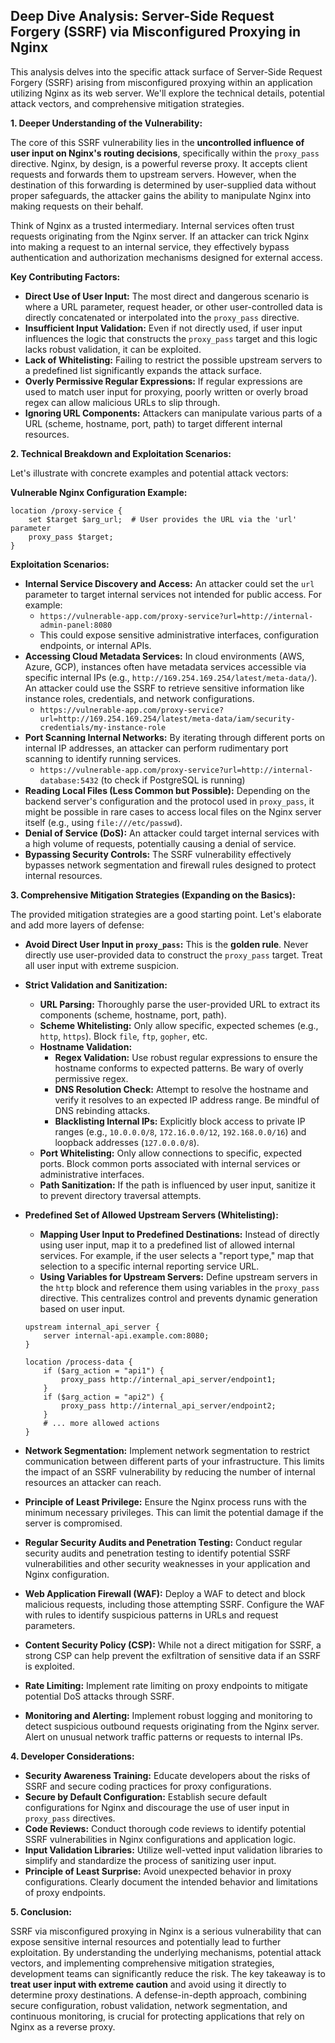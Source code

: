## Deep Dive Analysis: Server-Side Request Forgery (SSRF) via Misconfigured Proxying in Nginx

This analysis delves into the specific attack surface of Server-Side Request Forgery (SSRF) arising from misconfigured proxying within an application utilizing Nginx as its web server. We'll explore the technical details, potential attack vectors, and comprehensive mitigation strategies.

**1. Deeper Understanding of the Vulnerability:**

The core of this SSRF vulnerability lies in the **uncontrolled influence of user input on Nginx's routing decisions**, specifically within the `proxy_pass` directive. Nginx, by design, is a powerful reverse proxy. It accepts client requests and forwards them to upstream servers. However, when the destination of this forwarding is determined by user-supplied data without proper safeguards, the attacker gains the ability to manipulate Nginx into making requests on their behalf.

Think of Nginx as a trusted intermediary. Internal services often trust requests originating from the Nginx server. If an attacker can trick Nginx into making a request to an internal service, they effectively bypass authentication and authorization mechanisms designed for external access.

**Key Contributing Factors:**

* **Direct Use of User Input:** The most direct and dangerous scenario is where a URL parameter, request header, or other user-controlled data is directly concatenated or interpolated into the `proxy_pass` directive.
* **Insufficient Input Validation:** Even if not directly used, if user input influences the logic that constructs the `proxy_pass` target and this logic lacks robust validation, it can be exploited.
* **Lack of Whitelisting:**  Failing to restrict the possible upstream servers to a predefined list significantly expands the attack surface.
* **Overly Permissive Regular Expressions:** If regular expressions are used to match user input for proxying, poorly written or overly broad regex can allow malicious URLs to slip through.
* **Ignoring URL Components:**  Attackers can manipulate various parts of a URL (scheme, hostname, port, path) to target different internal resources.

**2. Technical Breakdown and Exploitation Scenarios:**

Let's illustrate with concrete examples and potential attack vectors:

**Vulnerable Nginx Configuration Example:**

```nginx
location /proxy-service {
    set $target $arg_url;  # User provides the URL via the 'url' parameter
    proxy_pass $target;
}
```

**Exploitation Scenarios:**

* **Internal Service Discovery and Access:** An attacker could set the `url` parameter to target internal services not intended for public access. For example:
    * `https://vulnerable-app.com/proxy-service?url=http://internal-admin-panel:8080`
    * This could expose sensitive administrative interfaces, configuration endpoints, or internal APIs.
* **Accessing Cloud Metadata Services:** In cloud environments (AWS, Azure, GCP), instances often have metadata services accessible via specific internal IPs (e.g., `http://169.254.169.254/latest/meta-data/`). An attacker could use the SSRF to retrieve sensitive information like instance roles, credentials, and network configurations.
    * `https://vulnerable-app.com/proxy-service?url=http://169.254.169.254/latest/meta-data/iam/security-credentials/my-instance-role`
* **Port Scanning Internal Networks:** By iterating through different ports on internal IP addresses, an attacker can perform rudimentary port scanning to identify running services.
    * `https://vulnerable-app.com/proxy-service?url=http://internal-database:5432` (to check if PostgreSQL is running)
* **Reading Local Files (Less Common but Possible):** Depending on the backend server's configuration and the protocol used in `proxy_pass`, it might be possible in rare cases to access local files on the Nginx server itself (e.g., using `file:///etc/passwd`).
* **Denial of Service (DoS):** An attacker could target internal services with a high volume of requests, potentially causing a denial of service.
* **Bypassing Security Controls:** The SSRF vulnerability effectively bypasses network segmentation and firewall rules designed to protect internal resources.

**3. Comprehensive Mitigation Strategies (Expanding on the Basics):**

The provided mitigation strategies are a good starting point. Let's elaborate and add more layers of defense:

* **Avoid Direct User Input in `proxy_pass`:** This is the **golden rule**. Never directly use user-provided data to construct the `proxy_pass` target. Treat all user input with extreme suspicion.

* **Strict Validation and Sanitization:**
    * **URL Parsing:**  Thoroughly parse the user-provided URL to extract its components (scheme, hostname, port, path).
    * **Scheme Whitelisting:** Only allow specific, expected schemes (e.g., `http`, `https`). Block `file`, `ftp`, `gopher`, etc.
    * **Hostname Validation:**
        * **Regex Validation:** Use robust regular expressions to ensure the hostname conforms to expected patterns. Be wary of overly permissive regex.
        * **DNS Resolution Check:** Attempt to resolve the hostname and verify it resolves to an expected IP address range. Be mindful of DNS rebinding attacks.
        * **Blacklisting Internal IPs:** Explicitly block access to private IP ranges (e.g., `10.0.0.0/8`, `172.16.0.0/12`, `192.168.0.0/16`) and loopback addresses (`127.0.0.0/8`).
    * **Port Whitelisting:**  Only allow connections to specific, expected ports. Block common ports associated with internal services or administrative interfaces.
    * **Path Sanitization:** If the path is influenced by user input, sanitize it to prevent directory traversal attempts.

* **Predefined Set of Allowed Upstream Servers (Whitelisting):**
    * **Mapping User Input to Predefined Destinations:** Instead of directly using user input, map it to a predefined list of allowed internal services. For example, if the user selects a "report type," map that selection to a specific internal reporting service URL.
    * **Using Variables for Upstream Servers:** Define upstream servers in the `http` block and reference them using variables in the `proxy_pass` directive. This centralizes control and prevents dynamic generation based on user input.

    ```nginx
    upstream internal_api_server {
        server internal-api.example.com:8080;
    }

    location /process-data {
        if ($arg_action = "api1") {
            proxy_pass http://internal_api_server/endpoint1;
        }
        if ($arg_action = "api2") {
            proxy_pass http://internal_api_server/endpoint2;
        }
        # ... more allowed actions
    }
    ```

* **Network Segmentation:**  Implement network segmentation to restrict communication between different parts of your infrastructure. This limits the impact of an SSRF vulnerability by reducing the number of internal resources an attacker can reach.

* **Principle of Least Privilege:**  Ensure the Nginx process runs with the minimum necessary privileges. This can limit the potential damage if the server is compromised.

* **Regular Security Audits and Penetration Testing:** Conduct regular security audits and penetration testing to identify potential SSRF vulnerabilities and other security weaknesses in your application and Nginx configuration.

* **Web Application Firewall (WAF):** Deploy a WAF to detect and block malicious requests, including those attempting SSRF. Configure the WAF with rules to identify suspicious patterns in URLs and request parameters.

* **Content Security Policy (CSP):** While not a direct mitigation for SSRF, a strong CSP can help prevent the exfiltration of sensitive data if an SSRF is exploited.

* **Rate Limiting:** Implement rate limiting on proxy endpoints to mitigate potential DoS attacks through SSRF.

* **Monitoring and Alerting:** Implement robust logging and monitoring to detect suspicious outbound requests originating from the Nginx server. Alert on unusual network traffic patterns or requests to internal IPs.

**4. Developer Considerations:**

* **Security Awareness Training:** Educate developers about the risks of SSRF and secure coding practices for proxy configurations.
* **Secure by Default Configuration:**  Establish secure default configurations for Nginx and discourage the use of user input in `proxy_pass` directives.
* **Code Reviews:** Conduct thorough code reviews to identify potential SSRF vulnerabilities in Nginx configurations and application logic.
* **Input Validation Libraries:** Utilize well-vetted input validation libraries to simplify and standardize the process of sanitizing user input.
* **Principle of Least Surprise:**  Avoid unexpected behavior in proxy configurations. Clearly document the intended behavior and limitations of proxy endpoints.

**5. Conclusion:**

SSRF via misconfigured proxying in Nginx is a serious vulnerability that can expose sensitive internal resources and potentially lead to further exploitation. By understanding the underlying mechanisms, potential attack vectors, and implementing comprehensive mitigation strategies, development teams can significantly reduce the risk. The key takeaway is to **treat user input with extreme caution** and avoid using it directly to determine proxy destinations. A defense-in-depth approach, combining secure configuration, robust validation, network segmentation, and continuous monitoring, is crucial for protecting applications that rely on Nginx as a reverse proxy.
